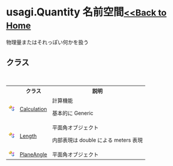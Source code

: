 # usagi.Quantity 名前空間<small>[<<Back to Home](https://github.com/usagi/usagi.cs/blob/master/Help/Home.md)</small> 

物理量またはそれっぽい何かを扱う


## クラス
&nbsp;<table><tr><th></th><th>クラス</th><th>説明</th></tr><tr><td>![Public クラス](media/pubclass.gif "Public クラス")</td><td><a href="T_usagi_Quantity_Calculation.md">Calculation</a></td><td>
計算機能 

基本的に Generic</td></tr><tr><td>![Public クラス](media/pubclass.gif "Public クラス")</td><td><a href="T_usagi_Quantity_Length.md">Length</a></td><td>
平面角オブジェクト 

内部表現は double による meters 表現</td></tr><tr><td>![Public クラス](media/pubclass.gif "Public クラス")</td><td><a href="T_usagi_Quantity_PlaneAngle.md">PlaneAngle</a></td><td>
平面角オブジェクト</td></tr></table>&nbsp;
